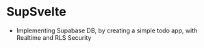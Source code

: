 # SupSvelte
- Implementing Supabase DB, by creating a simple todo app, with Realtime and RLS Security
